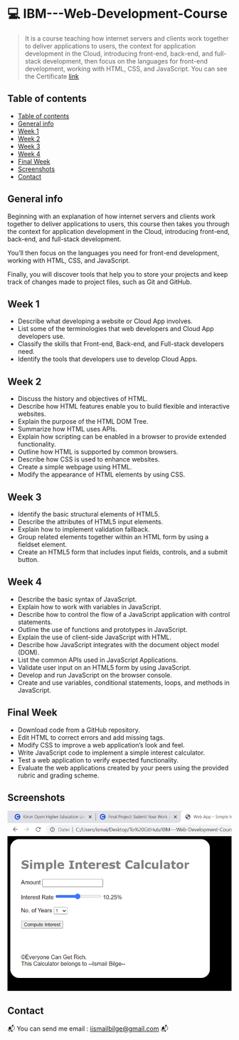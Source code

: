 #  :computer: IBM---Web-Development-Course
> It is a course teaching how internet servers and clients work together to deliver applications to users, the context for application development in the Cloud, introducing front-end, back-end, and full-stack development, then focus on the languages for front-end development, working with HTML, CSS, and JavaScript.
> You can see the Certificate [link](https://www.coursera.org/account/accomplishments/verify/9YFTX69C8A46)

## Table of contents
  - [Table of contents](#table-of-contents)
  - [General info](#general-info)
  - [Week 1](#week-1)
  - [Week 2](#week-2)
  - [Week 3](#week-3)
  - [Week 4](#week-4)
  - [Final Week](#final-week)
  - [Screenshots](#screenshots)
  - [Contact](#contact)

## General info
Beginning with an explanation of how internet servers and clients work together to deliver applications to users, this course then takes you through the context for application development in the Cloud, introducing front-end, back-end, and full-stack development.

You’ll then focus on the languages you need for front-end development, working with HTML, CSS, and JavaScript.

Finally, you will discover tools that help you to store your projects and keep track of changes made to project files, such as Git and GitHub.

## Week 1
* Describe what developing a website or Cloud App involves.
* List some of the terminologies that web developers and Cloud App developers use.
* Classify the skills that Front-end, Back-end, and Full-stack developers need.
* Identify the tools that developers use to develop Cloud Apps.


## Week 2
* Discuss the history and objectives of HTML.
* Describe how HTML features enable you to build flexible and interactive websites.
* Explain the purpose of the HTML DOM Tree.
* Summarize how HTML uses APIs.
* Explain how scripting can be enabled in a browser to provide extended functionality.
* Outline how HTML is supported by common browsers.
* Describe how CSS is used to enhance websites.
* Create a simple webpage using HTML.
* Modify the appearance of HTML elements by using CSS.


## Week 3
* Identify the basic structural elements of HTML5.
* Describe the attributes of HTML5 input elements.
* Explain how to implement validation fallback.
* Group related elements together within an HTML form by using a fieldset element.
* Create an HTML5 form that includes input fields, controls, and a submit button.


## Week 4
* Describe the basic syntax of JavaScript.
* Explain how to work with variables in JavaScript.
* Describe how to control the flow of a JavaScript application with control statements.
* Outline the use of functions and prototypes in JavaScript.
* Explain the use of client-side JavaScript with HTML.
* Describe how JavaScript integrates with the document object model (DOM).
* List the common APIs used in JavaScript Applications.
* Validate user input on an HTML5 form by using JavaScript.
* Develop and run JavaScript on the browser console.
* Create and use variables, conditional statements, loops, and methods in JavaScript.


## Final Week
* Download code from a GitHub repository.
* Edit HTML to correct errors and add missing tags.
* Modify CSS to improve a web application’s look and feel.
* Write JavaScript code to implement a simple interest calculator.
* Test a web application to verify expected functionality.
* Evaluate the web applications created by your peers using the provided rubric and grading scheme.



## Screenshots

![Final screenshot](./Test_1.PNG)



## Contact
:mailbox_with_mail: You can send me email : iismailbilge@gmail.com :mailbox_with_mail:

